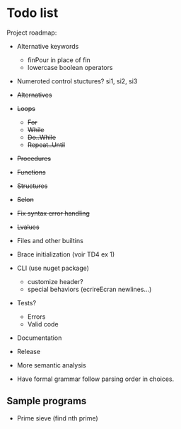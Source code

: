# Todo list

Project roadmap:

- Alternative keywords
    - finPour in place of fin
    - lowercase boolean operators
- Numeroted control stuctures? si1, si2, si3

- ~~Alternatives~~
- ~~Loops~~
    - ~~For~~
    - ~~While~~
    - ~~Do..While~~
    - ~~Repeat..Until~~
- ~~Procedures~~
- ~~Functions~~
- ~~Structures~~
- ~~Selon~~
- ~~Fix syntax error handling~~
- ~~Lvalues~~
- Files and other builtins
- Brace initialization (voir TD4 ex 1)
- CLI (use nuget package)
    - customize header?
    - special behaviors (ecrireEcran newlines...)
- Tests?
    - Errors
    - Valid code
- Documentation
- Release
- More semantic analysis

- Have formal grammar follow parsing order in choices.

## Sample programs

- Prime sieve (find nth prime)
